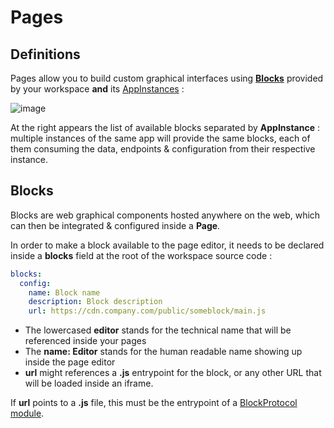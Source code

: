 # Pages

## Definitions 

Pages allow you to build custom graphical interfaces using [**Blocks**](#blocks) provided by your workspace **and** its [AppInstances](../apps#appinstances) :  

![image](/assets/images/workspaces/page.png)  

At the right appears the list of available blocks separated by **AppInstance** : multiple instances of the same app will provide the same blocks, each of them consuming the data, endpoints & configuration from their respective instance.  

## Blocks
Blocks are web graphical components hosted anywhere on the web, which can then be integrated & configured inside a **Page**.  

In order to make a block available to the page editor, it needs to be declared inside a **blocks** field at the root of the workspace source code :  

```yaml
blocks:
  config:
    name: Block name
    description: Block description 
    url: https://cdn.company.com/public/someblock/main.js
```

* The lowercased **editor** stands for the technical name that will be referenced inside your pages  
* The **name: Editor** stands for the human readable name showing up inside the page editor  
* **url** might references a **.js** entrypoint for the block, or any other URL that will be loaded inside an iframe.  

If **url** points to a **.js** file, this must be the entrypoint of a [BlockProtocol module](https://blockprotocol.org/).  
